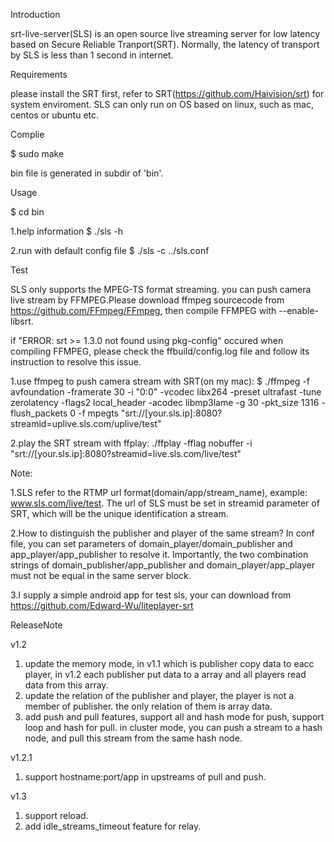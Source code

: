 Introduction

srt-live-server(SLS) is an open source live streaming server for low latency based on Secure Reliable Tranport(SRT).
Normally, the latency of transport by SLS is less than 1 second in internet.


Requirements

please install the SRT first, refer to SRT(https://github.com/Haivision/srt) for system enviroment.
SLS can only run on OS based on linux, such as mac, centos or ubuntu etc.

Complie

$ sudo make

bin file is generated in subdir of 'bin'.


Usage

$ cd bin

1.help information
$ ./sls -h

2.run with default config file
$ ./sls -c ../sls.conf

Test

SLS only supports the MPEG-TS format streaming. you can push camera live stream by FFMPEG.Please download ffmpeg sourcecode from https://github.com/FFmpeg/FFmpeg, then compile FFMPEG with --enable-libsrt. 

if "ERROR: srt >= 1.3.0 not found using pkg-config" occured when compiling FFMPEG, please check the ffbuild/config.log file and follow its instruction to resolve this issue.


1.use ffmpeg to push camera stream with SRT(on my mac):
$ ./ffmpeg -f avfoundation -framerate 30 -i "0:0" -vcodec libx264  -preset ultrafast -tune zerolatency -flags2 local_header  -acodec libmp3lame -g  30 -pkt_size 1316 -flush_packets 0 -f mpegts "srt://[your.sls.ip]:8080?streamid=uplive.sls.com/uplive/test"

2.play the SRT stream with ffplay:
./ffplay -fflag nobuffer -i "srt://[your.sls.ip]:8080?streamid=live.sls.com/live/test"

Note:

1.SLS refer to the RTMP url format(domain/app/stream_name), example: www.sls.com/live/test. The url of SLS must be set in streamid parameter of SRT, which will be the unique identification a stream.

2.How to distinguish the publisher and player of the same stream? In conf file, you can set parameters of domain_player/domain_publisher and app_player/app_publisher to resolve it. Importantly, the two combination strings of domain_publisher/app_publisher and domain_player/app_player must not be equal in the same server block.

3.I supply a simple android app for test sls, your can download from https://github.com/Edward-Wu/liteplayer-srt

ReleaseNote

v1.2
1. update the memory mode, in v1.1 which is publisher copy data to eacc player, in v1.2 each publisher put data to a array and all players read data from this array.
2. update the relation of the publisher and player, the player is not a member of publisher. the only relation of them is array data.
3. add push and pull features, support all and hash mode for push, support loop and hash for pull. in cluster mode, you can push a stream to a hash node, and pull this stream from the same hash node.

v1.2.1
1. support hostname:port/app in upstreams of pull and push.

v1.3
1. support reload.
2. add idle_streams_timeout feature for relay.


